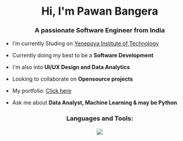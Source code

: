 <h1 align="center">Hi, I'm Pawan Bangera</h1>
<h3 align="center">A passionate Software Engineer from India</h3>

- I’m currently Studing on [Yenepoya Institute of Technology](https://www.yit.edu.in/)

- Currently doing my best to be a **Software Development**

- I'm also into **UI/UX Design and Data Analytics**

- Looking to collaborate on **Opensource projects**

- My portfolio: [Click here](https://bangera.vercel.app/)

- Ask me about **Data Analyst, Machine Learning & may be Python**


<h3 align="center">Languages and Tools:</h3>
<p align="center">
	<p align="center">
	<a href="https://skillicons.dev">
    		<img src="https://skillicons.dev/icons?i=anaconda,androidstudio,aws,c,css,docker,express,firebase,figma,git,github,go,html,js,mongodb,mysql,nodejs,postgres,py,tailwind,vscode&perline=6" />
		
  	
</p>



